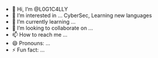 - 👋 Hi, I’m @L0G1C4LLY
- 👀 I’m interested in ... CyberSec, Learning new languages
- 🌱 I’m currently learning ...
- 💞️ I’m looking to collaborate on ...
- 📫 How to reach me ...
- 😄 Pronouns: ...
- ⚡ Fun fact: ...

<!---
L0G1C4LLY/L0G1C4LLY is a ✨ special ✨ repository because its `README.md` (this file) appears on your GitHub profile.
You can click the Preview link to take a look at your changes.
--->

